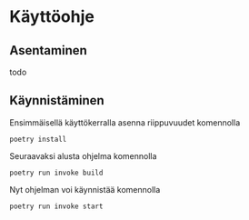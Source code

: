 # Käyttöohje
## Asentaminen
todo
## Käynnistäminen
Ensimmäisellä käyttökerralla asenna riippuvuudet komennolla  
  
`poetry install `  
  
Seuraavaksi alusta ohjelma komennolla  
  
`poetry run invoke build`
  
Nyt ohjelman voi käynnistää komennolla  
  
`poetry run invoke start`  
